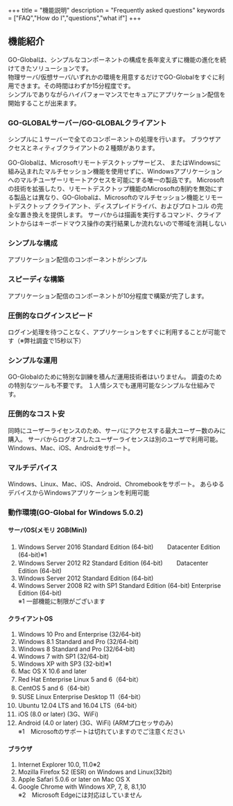 +++
title = "機能説明"
description = "Frequently asked questions"
keywords = ["FAQ","How do I","questions","what if"]
+++



## 機能紹介
GO-Globalは、シンプルなコンポーネントの構成を長年変えずに機能の進化を続けてきたソリューションです。<br>
物理サーバ/仮想サーバ/いずれかの環境を用意するだけでGO-Globalをすぐに利用できます。その時間はわずか15分程度です。<br>
シンプルでありながらハイパフォーマンスでセキュアにアプリケーション配信を開始することが出来ます。

### GO-GLOBALサーバー/GO-GLOBALクライアント
シンプルに１サーバーで全てのコンポーネントの処理を行います。	ブラウザアクセスとネィティブクライアントの２種類があります。



GO-Globalは、Microsoftリモートデスクトップサービス、 またはWindowsに組み込まれたマルチセッション機能を使用せずに、Windowsアプリケーションへのマルチユーザーリモートアクセスを可能にする唯一の製品です。
Microsoftの技術を拡張したり、リモートデスクトップ機能のMicrosoftの制約を無効にする製品とは異なり、GO-Globalは、Microsoftのマルチセッション機能とリモートデスクトップ クライアント、ディスプレイドライバ、およびプロトコル の完全な置き換えを提供します。
サーバからは描画を実行するコマンド、クライアントからはキーボードマウス操作の実行結果しか流れないので帯域を消耗しない

### シンプルな構成
アプリケーション配信のコンポーネントがシンプル

### スピーディな構築
アプリケーション配信のコンポーネントが10分程度で構築が完了します。

### 圧倒的なログインスピード
ログイン処理を待つことなく、アプリケーションをすぐに利用することが可能です（※弊社調査で15秒以下）
### シンプルな運用
GO-Globalのために特別な訓練を積んだ運用技術者はいりません。
調査のための特別なツールも不要です。
１人情シスでも運用可能なシンプルな仕組みです。
### 圧倒的なコスト安
同時にユーザーライセンスのため、サーバにアクセスする最大ユーザー数のみに購入。
サーバからログオフしたユーザーライセンスは別のユーザで利用可能。
Windows、Mac、iOS、Androidをサポート。
### マルチデバイス
Windows、Linux、Mac、iOS、Android、Chromebookをサポート。
あらゆるデバイスからWindowsアプリケーションを利用可能

### 動作環境(GO-Global for Windows 5.0.2)
#### サーバOS(メモリ	2GB(Min))
1. Windows Server 2016 Standard Edition (64-bit)
　　Datacenter Edition (64-bit)※1
2. Windows Server 2012 R2 Standard Edition (64-bit)
　　Datacenter Edition (64-bit)
3. Windows Server 2012 Standard Edition (64-bit)
4. Windows Server 2008 R2 with SP1 Standard Edition (64-bit)
Enterprise Edition (64-bit)<br>
※1 一部機能に制限がございます


#### クライアントOS
1. Windows 10 Pro and Enterprise (32/64-bit)
2. Windows 8.1 Standard and Pro (32/64-bit)
3. Windows 8 Standard and Pro (32/64-bit)
4. Windows 7 with SP1 (32/64-bit)
5. Windows XP with SP3 (32-bit)※1
6. Mac OS X 10.6 and later
7. Red Hat Enterprise Linux 5 and 6（64-bit）
8. CentOS 5 and 6（64-bit）
9. SUSE Linux Enterprise Desktop 11（64-bit）
10. Ubuntu 12.04 LTS and 16.04 LTS（64-bit）
11. iOS (8.0 or later) (3G、WiFi)
12. Android (4.0 or later) (3G、WiFi) (ARMプロセッサのみ)<br>
※1　Microsoftのサポートは切れていますのでご注意ください

#### ブラウザ
1. Internet Explorer 10.0, 11.0※2
2. Mozilla Firefox 52 (ESR) on Windows and Linux(32bit)
3. Apple Safari 5.0.6 or later on Mac OS X
4. Google Chrome with Windows XP, 7, 8, 8.1,10<br>
※2　Microsoft Edgeには対応はしていません
